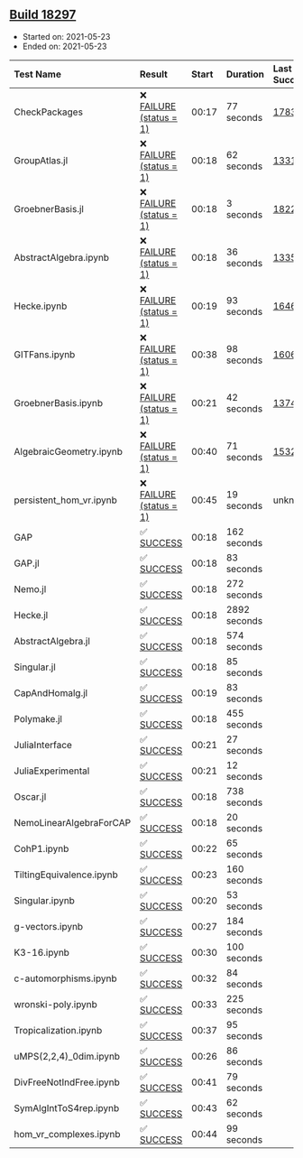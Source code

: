 ## [Build 18297](https://oscarci.mathematik.uni-kl.de/job/oscar/18297/)

* Started on: 2021-05-23
* Ended on: 2021-05-23

| Test Name    | Result | Start | Duration | Last Success | First Failure |
|:-------------|:-------|:------|:---------|:-------------|:--------------|
| CheckPackages | ❌ [FAILURE (status = 1)](https://oscarci.mathematik.uni-kl.de/job/oscar/18297/artifact/logs/build-18297/CheckPackages.log) | 00:17 | 77 seconds | [17832](https://oscarci.mathematik.uni-kl.de/job/oscar/17832/) | [17833](https://oscarci.mathematik.uni-kl.de/job/oscar/17833/) |
| GroupAtlas.jl | ❌ [FAILURE (status = 1)](https://oscarci.mathematik.uni-kl.de/job/oscar/18297/artifact/logs/build-18297/GroupAtlas.jl.log) | 00:18 | 62 seconds | [13311](https://oscarci.mathematik.uni-kl.de/job/oscar/13311/) | [13312](https://oscarci.mathematik.uni-kl.de/job/oscar/13312/) |
| GroebnerBasis.jl | ❌ [FAILURE (status = 1)](https://oscarci.mathematik.uni-kl.de/job/oscar/18297/artifact/logs/build-18297/GroebnerBasis.jl.log) | 00:18 | 3 seconds | [18228](https://oscarci.mathematik.uni-kl.de/job/oscar/18228/) | [18229](https://oscarci.mathematik.uni-kl.de/job/oscar/18229/) |
| AbstractAlgebra.ipynb | ❌ [FAILURE (status = 1)](https://oscarci.mathematik.uni-kl.de/job/oscar/18297/artifact/logs/build-18297/AbstractAlgebra.ipynb.log) | 00:18 | 36 seconds | [13355](https://oscarci.mathematik.uni-kl.de/job/oscar/13355/) | [13356](https://oscarci.mathematik.uni-kl.de/job/oscar/13356/) |
| Hecke.ipynb | ❌ [FAILURE (status = 1)](https://oscarci.mathematik.uni-kl.de/job/oscar/18297/artifact/logs/build-18297/Hecke.ipynb.log) | 00:19 | 93 seconds | [16463](https://oscarci.mathematik.uni-kl.de/job/oscar/16463/) | [16464](https://oscarci.mathematik.uni-kl.de/job/oscar/16464/) |
| GITFans.ipynb | ❌ [FAILURE (status = 1)](https://oscarci.mathematik.uni-kl.de/job/oscar/18297/artifact/logs/build-18297/GITFans.ipynb.log) | 00:38 | 98 seconds | [16068](https://oscarci.mathematik.uni-kl.de/job/oscar/16068/) | [16069](https://oscarci.mathematik.uni-kl.de/job/oscar/16069/) |
| GroebnerBasis.ipynb | ❌ [FAILURE (status = 1)](https://oscarci.mathematik.uni-kl.de/job/oscar/18297/artifact/logs/build-18297/GroebnerBasis.ipynb.log) | 00:21 | 42 seconds | [13748](https://oscarci.mathematik.uni-kl.de/job/oscar/13748/) | [13749](https://oscarci.mathematik.uni-kl.de/job/oscar/13749/) |
| AlgebraicGeometry.ipynb | ❌ [FAILURE (status = 1)](https://oscarci.mathematik.uni-kl.de/job/oscar/18297/artifact/logs/build-18297/AlgebraicGeometry.ipynb.log) | 00:40 | 71 seconds | [15322](https://oscarci.mathematik.uni-kl.de/job/oscar/15322/) | [15323](https://oscarci.mathematik.uni-kl.de/job/oscar/15323/) |
| persistent_hom_vr.ipynb | ❌ [FAILURE (status = 1)](https://oscarci.mathematik.uni-kl.de/job/oscar/18297/artifact/logs/build-18297/persistent_hom_vr.ipynb.log) | 00:45 | 19 seconds | unknown | unknown |
| GAP | ✅ [SUCCESS](https://oscarci.mathematik.uni-kl.de/job/oscar/18297/artifact/logs/build-18297/GAP.log) | 00:18 | 162 seconds |  |  |
| GAP.jl | ✅ [SUCCESS](https://oscarci.mathematik.uni-kl.de/job/oscar/18297/artifact/logs/build-18297/GAP.jl.log) | 00:18 | 83 seconds |  |  |
| Nemo.jl | ✅ [SUCCESS](https://oscarci.mathematik.uni-kl.de/job/oscar/18297/artifact/logs/build-18297/Nemo.jl.log) | 00:18 | 272 seconds |  |  |
| Hecke.jl | ✅ [SUCCESS](https://oscarci.mathematik.uni-kl.de/job/oscar/18297/artifact/logs/build-18297/Hecke.jl.log) | 00:18 | 2892 seconds |  |  |
| AbstractAlgebra.jl | ✅ [SUCCESS](https://oscarci.mathematik.uni-kl.de/job/oscar/18297/artifact/logs/build-18297/AbstractAlgebra.jl.log) | 00:18 | 574 seconds |  |  |
| Singular.jl | ✅ [SUCCESS](https://oscarci.mathematik.uni-kl.de/job/oscar/18297/artifact/logs/build-18297/Singular.jl.log) | 00:18 | 85 seconds |  |  |
| CapAndHomalg.jl | ✅ [SUCCESS](https://oscarci.mathematik.uni-kl.de/job/oscar/18297/artifact/logs/build-18297/CapAndHomalg.jl.log) | 00:19 | 83 seconds |  |  |
| Polymake.jl | ✅ [SUCCESS](https://oscarci.mathematik.uni-kl.de/job/oscar/18297/artifact/logs/build-18297/Polymake.jl.log) | 00:18 | 455 seconds |  |  |
| JuliaInterface | ✅ [SUCCESS](https://oscarci.mathematik.uni-kl.de/job/oscar/18297/artifact/logs/build-18297/JuliaInterface.log) | 00:21 | 27 seconds |  |  |
| JuliaExperimental | ✅ [SUCCESS](https://oscarci.mathematik.uni-kl.de/job/oscar/18297/artifact/logs/build-18297/JuliaExperimental.log) | 00:21 | 12 seconds |  |  |
| Oscar.jl | ✅ [SUCCESS](https://oscarci.mathematik.uni-kl.de/job/oscar/18297/artifact/logs/build-18297/Oscar.jl.log) | 00:18 | 738 seconds |  |  |
| NemoLinearAlgebraForCAP | ✅ [SUCCESS](https://oscarci.mathematik.uni-kl.de/job/oscar/18297/artifact/logs/build-18297/NemoLinearAlgebraForCAP.log) | 00:18 | 20 seconds |  |  |
| CohP1.ipynb | ✅ [SUCCESS](https://oscarci.mathematik.uni-kl.de/job/oscar/18297/artifact/logs/build-18297/CohP1.ipynb.log) | 00:22 | 65 seconds |  |  |
| TiltingEquivalence.ipynb | ✅ [SUCCESS](https://oscarci.mathematik.uni-kl.de/job/oscar/18297/artifact/logs/build-18297/TiltingEquivalence.ipynb.log) | 00:23 | 160 seconds |  |  |
| Singular.ipynb | ✅ [SUCCESS](https://oscarci.mathematik.uni-kl.de/job/oscar/18297/artifact/logs/build-18297/Singular.ipynb.log) | 00:20 | 53 seconds |  |  |
| g-vectors.ipynb | ✅ [SUCCESS](https://oscarci.mathematik.uni-kl.de/job/oscar/18297/artifact/logs/build-18297/g-vectors.ipynb.log) | 00:27 | 184 seconds |  |  |
| K3-16.ipynb | ✅ [SUCCESS](https://oscarci.mathematik.uni-kl.de/job/oscar/18297/artifact/logs/build-18297/K3-16.ipynb.log) | 00:30 | 100 seconds |  |  |
| c-automorphisms.ipynb | ✅ [SUCCESS](https://oscarci.mathematik.uni-kl.de/job/oscar/18297/artifact/logs/build-18297/c-automorphisms.ipynb.log) | 00:32 | 84 seconds |  |  |
| wronski-poly.ipynb | ✅ [SUCCESS](https://oscarci.mathematik.uni-kl.de/job/oscar/18297/artifact/logs/build-18297/wronski-poly.ipynb.log) | 00:33 | 225 seconds |  |  |
| Tropicalization.ipynb | ✅ [SUCCESS](https://oscarci.mathematik.uni-kl.de/job/oscar/18297/artifact/logs/build-18297/Tropicalization.ipynb.log) | 00:37 | 95 seconds |  |  |
| uMPS(2,2,4)_0dim.ipynb | ✅ [SUCCESS](https://oscarci.mathematik.uni-kl.de/job/oscar/18297/artifact/logs/build-18297/uMPS-2-2-4-_0dim.ipynb.log) | 00:26 | 86 seconds |  |  |
| DivFreeNotIndFree.ipynb | ✅ [SUCCESS](https://oscarci.mathematik.uni-kl.de/job/oscar/18297/artifact/logs/build-18297/DivFreeNotIndFree.ipynb.log) | 00:41 | 79 seconds |  |  |
| SymAlgIntToS4rep.ipynb | ✅ [SUCCESS](https://oscarci.mathematik.uni-kl.de/job/oscar/18297/artifact/logs/build-18297/SymAlgIntToS4rep.ipynb.log) | 00:43 | 62 seconds |  |  |
| hom_vr_complexes.ipynb | ✅ [SUCCESS](https://oscarci.mathematik.uni-kl.de/job/oscar/18297/artifact/logs/build-18297/hom_vr_complexes.ipynb.log) | 00:44 | 99 seconds |  |  |
